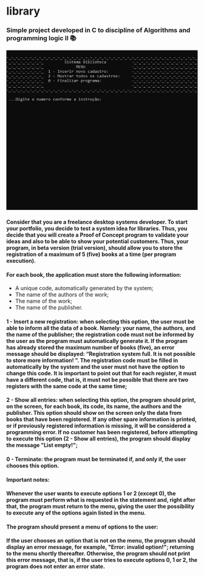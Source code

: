# library

### Simple project developed in C to discipline of Algorithms and programming logic II 📚 

<img alt="Library" src="githubAssets/foto.png" />

#### Consider that you are a freelance desktop systems developer. To start your portfolio, you decide to test a system idea for libraries. Thus, you decide that you will create a Proof of Concept program to validate your ideas and also to be able to show your potential customers. Thus, your program, in beta version (trial version), should allow you to store the registration of a maximum of 5 (five) books at a time (per program execution).
 
#### For each book, the application must store the following information:
* A unique code, automatically generated by the system;
* The name of the authors of the work;
* The name of the work;
* The name of the publisher.

#### 1 - Insert a new registration: when selecting this option, the user must be able to inform all the data of a book. Namely: your name, the authors, and the name of the publisher; the registration code must not be informed by the user as the program must automatically generate it. If the program has already stored the maximum number of books (five), an error message should be displayed: “Registration system full. It is not possible to store more information! ”. The registration code must be filled in automatically by the system and the user must not have the option to change this code. It is important to point out that for each register, it must have a different code, that is, it must not be possible that there are two registers with the same code at the same time;
 
#### 2 - Show all entries: when selecting this option, the program should print, on the screen, for each book, its code, its name, the authors and the publisher. This option should show on the screen only the data from books that have been registered. If any other spare information is printed, or if previously registered information is missing, it will be considered a programming error. If no customer has been registered, before attempting to execute this option (2 - Show all entries), the program should display the message "List empty!";
 
#### 0 - Terminate: the program must be terminated if, and only if, the user chooses this option.

#### Important notes:
#### Whenever the user wants to execute options 1 or 2 (except 0), the program must perform what is requested in the statement and, right after that, the program must return to the menu, giving the user the possibility to execute any of the options again listed in the menu.
#### The program should present a menu of options to the user:
#### If the user chooses an option that is not on the menu, the program should display an error message, for example, "Error: invalid option!"; returning to the menu shortly thereafter. Otherwise, the program should not print this error message, that is, if the user tries to execute options 0, 1 or 2, the program does not enter an error state.
